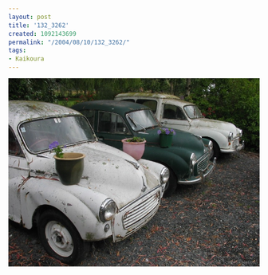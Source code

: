 ```yaml
---
layout: post
title: '132_3262'
created: 1092143699
permalink: "/2004/08/10/132_3262/"
tags:
- Kaikoura
---
```


<img src="/image/images/132_3262-1148.jpg"/>

